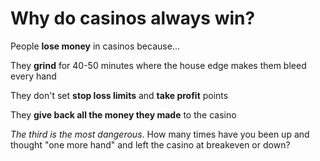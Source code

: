 # Why do casinos always win?

People **lose money** in casinos because...

They **grind** for 40-50 minutes where the house edge makes them bleed every hand

They don't set **stop loss limits** and **take profit** points

They **give back all the money they made** to the casino

_The third is the most dangerous_. How many times have you been up and thought "one more hand" 
and left the casino at breakeven or down?